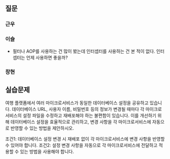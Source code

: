 ## 질문
### 근우

### 이슬
- 필터나 AOP를 사용하는 건 많이 봤는데 인터셉터를 사용하는 건 본 적이 없다. 인터셉터는 언제 사용하면 좋을까?

### 창현

## 실습문제
여행 플랫폼에서 여러 마이크로서비스가 동일한 데이터베이스 설정을 공유하고 있습니다. 데이터베이스 URL, 사용자 이름, 비밀번호 등의 정보가 변경될 때마다 각 마이크로서비스의 설정 파일을 수정하고 재배포해야 하는 불편함이 있습니다. 이를 개선하기 위해 데이터베이스 설정을 효율적으로 관리하고, 변경 사항을 각 마이크로서비스에 자동으로 반영할 수 있는 방법을 제안하시오.

조건1: 데이터베이스 설정 변경 시 재배포 없이 각 마이크로서비스에 변경 사항을 반영할 수 있어야 합니다.
조건2: 설정 변경 사항을 자동으로 각 마이크로서비스에 전달하고 적용할 수 있는 방법을 사용해야 합니다.
